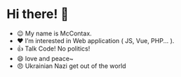 # Hi there! 👋
- :wink: My name is McContax.
- :heart: I’m interested in Web application ( JS, Vue, PHP... ).
- :+1: Talk Code! No politics!
- :smile: love and peace~
- :angry: Ukrainian Nazi get out of the world

<!---
McContax/McContax is a ✨ special ✨ repository because its `README.md` (this file) appears on your GitHub profile.
You can click the Preview link to take a look at your changes.
--->
